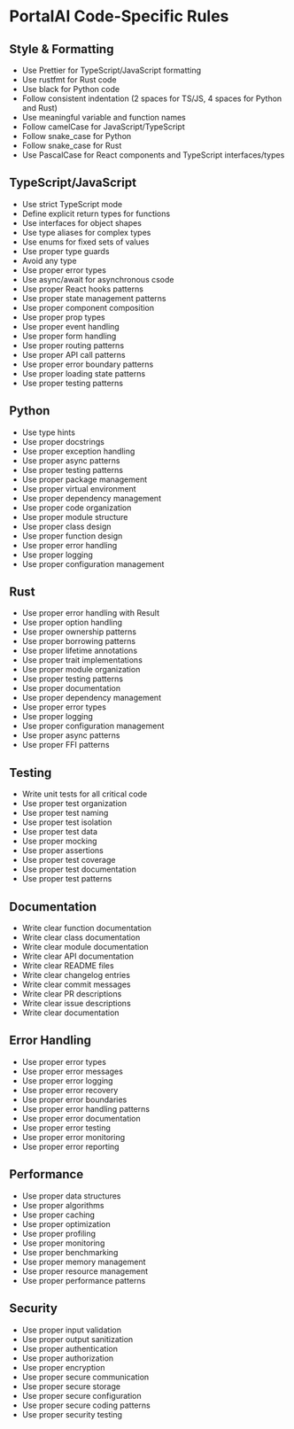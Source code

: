 # PortalAI Code-Specific Rules

## Style & Formatting
- Use Prettier for TypeScript/JavaScript formatting
- Use rustfmt for Rust code
- Use black for Python code
- Follow consistent indentation (2 spaces for TS/JS, 4 spaces for Python and Rust)
- Use meaningful variable and function names
- Follow camelCase for JavaScript/TypeScript
- Follow snake_case for Python
- Follow snake_case for Rust
- Use PascalCase for React components and TypeScript interfaces/types

## TypeScript/JavaScript
- Use strict TypeScript mode
- Define explicit return types for functions
- Use interfaces for object shapes
- Use type aliases for complex types
- Use enums for fixed sets of values
- Use proper type guards
- Avoid any type
- Use proper error types
- Use async/await for asynchronous csode
- Use proper React hooks patterns
- Use proper state management patterns
- Use proper component composition
- Use proper prop types
- Use proper event handling
- Use proper form handling
- Use proper routing patterns
- Use proper API call patterns
- Use proper error boundary patterns
- Use proper loading state patterns
- Use proper testing patterns

## Python
- Use type hints
- Use proper docstrings
- Use proper exception handling
- Use proper async patterns
- Use proper testing patterns
- Use proper package management
- Use proper virtual environment
- Use proper dependency management
- Use proper code organization
- Use proper module structure
- Use proper class design
- Use proper function design
- Use proper error handling
- Use proper logging
- Use proper configuration management

## Rust
- Use proper error handling with Result
- Use proper option handling
- Use proper ownership patterns
- Use proper borrowing patterns
- Use proper lifetime annotations
- Use proper trait implementations
- Use proper module organization
- Use proper testing patterns
- Use proper documentation
- Use proper dependency management
- Use proper error types
- Use proper logging
- Use proper configuration management
- Use proper async patterns
- Use proper FFI patterns

## Testing
- Write unit tests for all critical code
- Use proper test organization
- Use proper test naming
- Use proper test isolation
- Use proper test data
- Use proper mocking
- Use proper assertions
- Use proper test coverage
- Use proper test documentation
- Use proper test patterns

## Documentation
- Write clear function documentation
- Write clear class documentation
- Write clear module documentation
- Write clear API documentation
- Write clear README files
- Write clear changelog entries
- Write clear commit messages
- Write clear PR descriptions
- Write clear issue descriptions
- Write clear documentation

## Error Handling
- Use proper error types
- Use proper error messages
- Use proper error logging
- Use proper error recovery
- Use proper error boundaries
- Use proper error handling patterns
- Use proper error documentation
- Use proper error testing
- Use proper error monitoring
- Use proper error reporting

## Performance
- Use proper data structures
- Use proper algorithms
- Use proper caching
- Use proper optimization
- Use proper profiling
- Use proper monitoring
- Use proper benchmarking
- Use proper memory management
- Use proper resource management
- Use proper performance patterns

## Security
- Use proper input validation
- Use proper output sanitization
- Use proper authentication
- Use proper authorization
- Use proper encryption
- Use proper secure communication
- Use proper secure storage
- Use proper secure configuration
- Use proper secure coding patterns
- Use proper security testing
